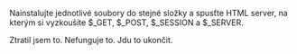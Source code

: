 Nainstalujte jednotlivé soubory do stejné složky a spusťte HTML server, na kterým si vyzkoušíte $_GET, $_POST, $_SESSION a $_SERVER.



Ztratil jsem to. Nefunguje to. Jdu to ukončit.
